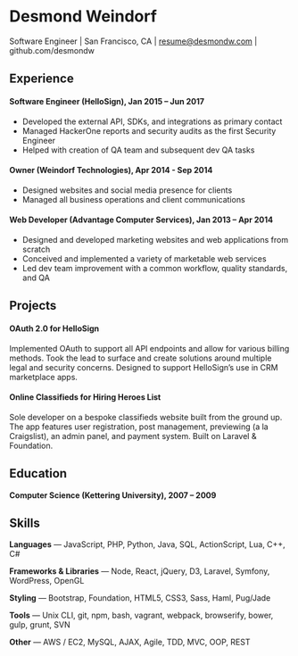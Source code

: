 # Desmond Weindorf
Software Engineer | San Francisco, CA | resume@desmondw.com | github.com/desmondw


## Experience

#### Software Engineer (HelloSign), Jan 2015 – Jun 2017
* Developed the external API, SDKs, and integrations as primary contact
* Managed HackerOne reports and security audits as the first Security Engineer
* Helped with creation of QA team and subsequent dev QA tasks

#### Owner (Weindorf Technologies), Apr 2014 - Sep 2014
* Designed websites and social media presence for clients
* Managed all business operations and client communications

#### Web Developer (Advantage Computer Services), Jan 2013 – Apr 2014
* Designed and developed marketing websites and web applications from scratch
* Conceived and implemented a variety of marketable web services
* Led dev team improvement with a common workflow, quality standards, and QA


## Projects

#### OAuth 2.0 for HelloSign
Implemented OAuth to support all API endpoints and allow for various billing methods. Took the lead to surface and create solutions around multiple legal and security concerns. Designed to support HelloSign’s use in CRM marketplace apps.

#### Online Classifieds for Hiring Heroes List
Sole developer on a bespoke classifieds website built from the ground up. The app features user registration, post management, previewing (a la Craigslist), an admin panel, and payment system. Built on Laravel & Foundation.


## Education

__Computer Science (Kettering University), 2007 – 2009__


## Skills

__Languages__ — JavaScript, PHP, Python, Java, SQL, ActionScript, Lua, C++, C#

__Frameworks & Libraries__ — Node, React, jQuery, D3, Laravel, Symfony, WordPress, OpenGL

__Styling__ — Bootstrap, Foundation, HTML5, CSS3, Sass, Haml, Pug/Jade

__Tools__ — Unix CLI, git, npm, bash, vagrant, webpack, browserify, bower, gulp, grunt, SVN

__Other__ — AWS / EC2, MySQL, AJAX, Agile, TDD, MVC, OOP, REST
